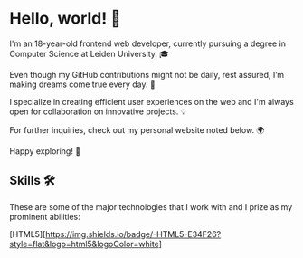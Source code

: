 # Hello, world! 👋

I'm an 18-year-old frontend web developer, currently pursuing a degree in Computer Science at Leiden University. 🎓

Even though my GitHub contributions might not be daily, rest assured, I’m making dreams come true every day. 🚀

I specialize in creating efficient user experiences on the web and I'm always open for collaboration on innovative projects. 💡

For further inquiries, check out my personal website noted below. 🌍

Happy exploring! 🎉

## Skills 🛠️

These are some of the major technologies that I work with and I prize as my prominent abilities:

[HTML5][https://img.shields.io/badge/-HTML5-E34F26?style=flat&logo=html5&logoColor=white]
